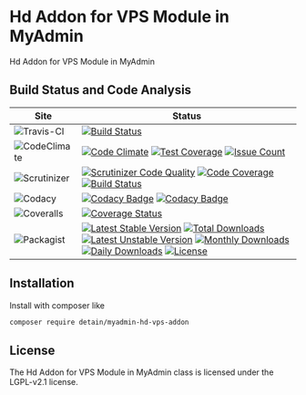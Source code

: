 # Hd Addon for VPS Module in MyAdmin

Hd Addon for VPS Module in MyAdmin

## Build Status and Code Analysis

Site          | Status
--------------|---------------------------
![Travis-CI](http://i.is.cc/storage/GYd75qN.png "Travis-CI")     | [![Build Status](https://travis-ci.org/detain/myadmin-hd-vps-addon.svg?branch=master)](https://travis-ci.org/detain/myadmin-hd-vps-addon)
![CodeClimate](http://i.is.cc/storage/GYlageh.png "CodeClimate")  | [![Code Climate](https://codeclimate.com/github/detain/myadmin-hd-vps-addon/badges/gpa.svg)](https://codeclimate.com/github/detain/myadmin-hd-vps-addon) [![Test Coverage](https://codeclimate.com/github/detain/myadmin-hd-vps-addon/badges/coverage.svg)](https://codeclimate.com/github/detain/myadmin-hd-vps-addon/coverage) [![Issue Count](https://codeclimate.com/github/detain/myadmin-hd-vps-addon/badges/issue_count.svg)](https://codeclimate.com/github/detain/myadmin-hd-vps-addon)
![Scrutinizer](http://i.is.cc/storage/GYeUnux.png "Scrutinizer")   | [![Scrutinizer Code Quality](https://scrutinizer-ci.com/g/myadmin-plugins/myadmin-hd-vps-addon/badges/quality-score.png?b=master)](https://scrutinizer-ci.com/g/myadmin-plugins/myadmin-hd-vps-addon/?branch=master) [![Code Coverage](https://scrutinizer-ci.com/g/myadmin-plugins/myadmin-hd-vps-addon/badges/coverage.png?b=master)](https://scrutinizer-ci.com/g/myadmin-plugins/myadmin-hd-vps-addon/?branch=master) [![Build Status](https://scrutinizer-ci.com/g/myadmin-plugins/myadmin-hd-vps-addon/badges/build.png?b=master)](https://scrutinizer-ci.com/g/myadmin-plugins/myadmin-hd-vps-addon/build-status/master)
![Codacy](http://i.is.cc/storage/GYi66Cx.png "Codacy")        | [![Codacy Badge](https://api.codacy.com/project/badge/Grade/226251fc068f4fd5b4b4ef9a40011d06)](https://www.codacy.com/app/detain/myadmin-hd-vps-addon) [![Codacy Badge](https://api.codacy.com/project/badge/Coverage/25fa74eb74c947bf969602fcfe87e349)](https://www.codacy.com/app/detain/myadmin-hd-vps-addon?utm_source=github.com&utm_medium=referral&utm_content=detain/myadmin-hd-vps-addon&utm_campaign=Badge_Coverage)
![Coveralls](http://i.is.cc/storage/GYjNSim.png "Coveralls")    | [![Coverage Status](https://coveralls.io/repos/github/detain/db_abstraction/badge.svg?branch=master)](https://coveralls.io/github/detain/myadmin-hd-vps-addon?branch=master)
![Packagist](http://i.is.cc/storage/GYacBEX.png "Packagist")     | [![Latest Stable Version](https://poser.pugx.org/detain/myadmin-hd-vps-addon/version)](https://packagist.org/packages/detain/myadmin-hd-vps-addon) [![Total Downloads](https://poser.pugx.org/detain/myadmin-hd-vps-addon/downloads)](https://packagist.org/packages/detain/myadmin-hd-vps-addon) [![Latest Unstable Version](https://poser.pugx.org/detain/myadmin-hd-vps-addon/v/unstable)](//packagist.org/packages/detain/myadmin-hd-vps-addon) [![Monthly Downloads](https://poser.pugx.org/detain/myadmin-hd-vps-addon/d/monthly)](https://packagist.org/packages/detain/myadmin-hd-vps-addon) [![Daily Downloads](https://poser.pugx.org/detain/myadmin-hd-vps-addon/d/daily)](https://packagist.org/packages/detain/myadmin-hd-vps-addon) [![License](https://poser.pugx.org/detain/myadmin-hd-vps-addon/license)](https://packagist.org/packages/detain/myadmin-hd-vps-addon)


## Installation

Install with composer like

```sh
composer require detain/myadmin-hd-vps-addon
```

## License

The Hd Addon for VPS Module in MyAdmin class is licensed under the LGPL-v2.1 license.

